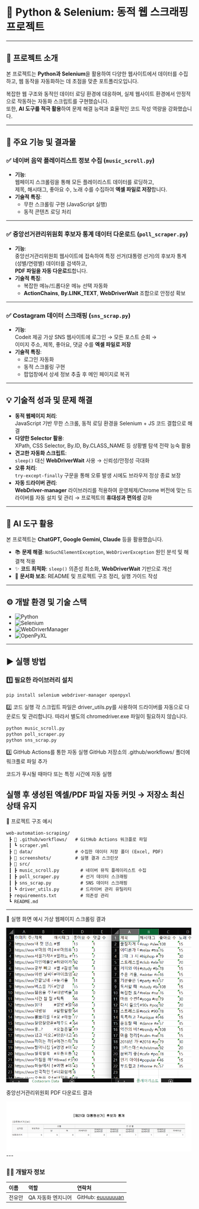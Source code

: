 # 🐍 Python & Selenium: 동적 웹 스크래핑 프로젝트

---

## 🌟 프로젝트 소개
본 프로젝트는 **Python과 Selenium**을 활용하여 다양한 웹사이트에서 데이터를 수집하고, 웹 동작을 자동화하는 데 초점을 맞춘 포트폴리오입니다.  

복잡한 웹 구조와 동적인 데이터 로딩 환경에 대응하며, 실제 웹사이트 환경에서 안정적으로 작동하는 자동화 스크립트를 구현했습니다.  
또한, **AI 도구를 적극 활용**하여 문제 해결 능력과 효율적인 코드 작성 역량을 강화했습니다.

---

## 🚀 주요 기능 및 결과물

### ✅ 네이버 음악 플레이리스트 정보 수집 (`music_scroll.py`)
- **기능**:  
  웹페이지 스크롤링을 통해 모든 플레이리스트 데이터를 로딩하고,  
  제목, 해시태그, 좋아요 수, 노래 수를 수집하여 **엑셀 파일로 저장**합니다.
- **기술적 특징**:  
  - 무한 스크롤링 구현 (JavaScript 실행)  
  - 동적 콘텐츠 로딩 처리  

---

### ✅ 중앙선거관리위원회 후보자 통계 데이터 다운로드 (`poll_scraper.py`)
- **기능**:  
  중앙선거관리위원회 웹사이트에 접속하여 특정 선거(대통령 선거)의 후보자 통계(성별/연령별) 데이터를 검색하고,  
  **PDF 파일을 자동 다운로드**합니다.
- **기술적 특징**:  
  - 복잡한 메뉴/드롭다운 메뉴 선택 자동화  
  - **ActionChains**, **By.LINK_TEXT**, **WebDriverWait** 조합으로 안정성 확보  

---

### ✅ Costagram 데이터 스크래핑 (`sns_scrap.py`)
- **기능**:  
  Codeit 제공 가상 SNS 웹사이트에 로그인 → 모든 포스트 순회 →  
  이미지 주소, 제목, 좋아요, 댓글 수를 **엑셀 파일로 저장**
- **기술적 특징**:  
  - 로그인 자동화  
  - 동적 스크롤링 구현  
  - 팝업창에서 상세 정보 추출 후 메인 페이지로 복귀  

---

## 💡 기술적 성과 및 문제 해결
- **동적 웹페이지 처리**:  
  JavaScript 기반 무한 스크롤, 동적 로딩 환경을 Selenium + JS 코드 결합으로 해결
- **다양한 Selector 활용**:  
  XPath, CSS Selector, By.ID, By.CLASS_NAME 등 상황별 탐색 전략 능숙 활용
- **견고한 자동화 스크립트**:  
  `sleep()` 대신 **WebDriverWait** 사용 → 신뢰성/안정성 극대화
- **오류 처리**:  
  `try-except-finally` 구문을 통해 오류 발생 시에도 브라우저 정상 종료 보장
- **자동 드라이버 관리**:  
  **WebDriver-manager** 라이브러리를 적용하여 운영체제/Chrome 버전에 맞는 드라이버를 자동 설치 및 관리 → 프로젝트의 **휴대성과 편의성** 강화  

---

## 🤖 AI 도구 활용
본 프로젝트는 **ChatGPT, Google Gemini, Claude** 등을 활용했습니다.

- 📚 **문제 해결**: `NoSuchElementException`, `WebDriverException` 원인 분석 및 해결책 적용  
- ✨ **코드 최적화**: `sleep()` 의존성 최소화, **WebDriverWait** 기반으로 개선  
- 📝 **문서화 보조**: README 및 프로젝트 구조 정리, 실행 가이드 작성  

---

## ⚙️ 개발 환경 및 기술 스택
- ![Python](https://img.shields.io/badge/Python-3.13-3776AB?style=flat-square&logo=python&logoColor=white)  
- ![Selenium](https://img.shields.io/badge/Selenium-4.23-43B02A?style=flat-square&logo=selenium&logoColor=white)  
- ![WebDriverManager](https://img.shields.io/badge/WebDriver--manager-Automatic%20Driver%20Setup-green?style=flat-square)  
- ![OpenPyXL](https://img.shields.io/badge/OpenPyXL-Excel%20Library-blue?style=flat-square)  

---

## ▶ 실행 방법

### 1️⃣ 필요한 라이브러리 설치
```
pip install selenium webdriver-manager openpyxl
```
2️⃣ 코드 실행
각 스크립트 파일은 driver_utils.py를 사용하여 드라이버를 자동으로 다운로드 및 관리합니다.
따라서 별도의 chromedriver.exe 파일이 필요하지 않습니다.

```
python music_scroll.py
python poll_scraper.py
python sns_scrap.py
```
3️⃣ GitHub Actions를 통한 자동 실행
GitHub 저장소의 .github/workflows/ 폴더에 워크플로 파일 추가

코드가 푸시될 때마다 또는 특정 시간에 자동 실행

실행 후 생성된 엑셀/PDF 파일 자동 커밋 → 저장소 최신 상태 유지
---
📂 프로젝트 구조 예시
```
web-automation-scraping/
 ┣ 📂 .github/workflows/   # GitHub Actions 워크플로 파일
 ┃ ┗ scraper.yml
 ┣ 📂 data/                # 수집한 데이터 저장 폴더 (Excel, PDF)
 ┣ 📂 screenshots/         # 실행 결과 스크린샷
 ┣ 📂 src/
 ┃ ┣ music_scroll.py        # 네이버 뮤직 플레이리스트 수집
 ┃ ┣ poll_scraper.py        # 선거 데이터 스크래핑
 ┃ ┣ sns_scrap.py           # SNS 데이터 스크래핑
 ┃ ┗ driver_utils.py        # 드라이버 관리 유틸리티
 ┣ requirements.txt         # 의존성 관리
 ┗ README.md
```
---
📸 실행 화면 예시
가상 웹페이지 스크롤링 결과

<img src="https://github.com/euuuuuuan/dynamic-web-scraping-selenium/blob/main/docs/screenshots/excel_result.png" width="500"/>


중앙선거관리위원회 PDF 다운로드 결과

<img src="https://github.com/euuuuuuan/dynamic-web-scraping-selenium/blob/main/docs/screenshots/poll_scraper_result.png" width="500"/>
---

### 🧑‍💻 개발자 정보

| 이름   | 역할               | 연락처                                                                 |
| :----- | :----------------- | :--------------------------------------------------------------------- |
| 전유안 | QA 자동화 엔지니어 | GitHub: [euuuuuuan](https://github.com/euuuuuuan)
